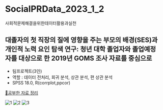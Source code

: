 # SocialPRData_2023_1_2
사회적문제해결을위한데이터활용과실천
## 대졸자의 첫 직장의 질에 영향을 주는 부모의 배경(SES)과 개인적 노력 요인 탐색 연구: 청년 대학 졸업자와 졸업예정자를 대상으로 한 2019년 GOMS 조사 자료를 중심으로
* 팀프로젝트(3인)
* 역할 : 데이터 전처리, 회귀 분석, 상관 분석, 편 상관 분석
* SPSS 18.0, R(corrplot,ppcor)


[🔗공부한 자료 정리](https://www.notion.so/fedbda297403421b80b9d21345e2d05f?pvs=4)
  
![1](https://github.com/young123e/SocialPRData_2023_1_2/assets/93528188/fc8e4d60-ee46-4d63-81e9-ebab8eba142a)
![2](https://github.com/young123e/SocialPRData_2023_1_2/assets/93528188/8f5191cd-8b92-447a-939e-1babc8f5227e)
![3](https://github.com/young123e/SocialPRData_2023_1_2/assets/93528188/53d2d1bd-207f-4e78-b40a-b559169c08bf)
